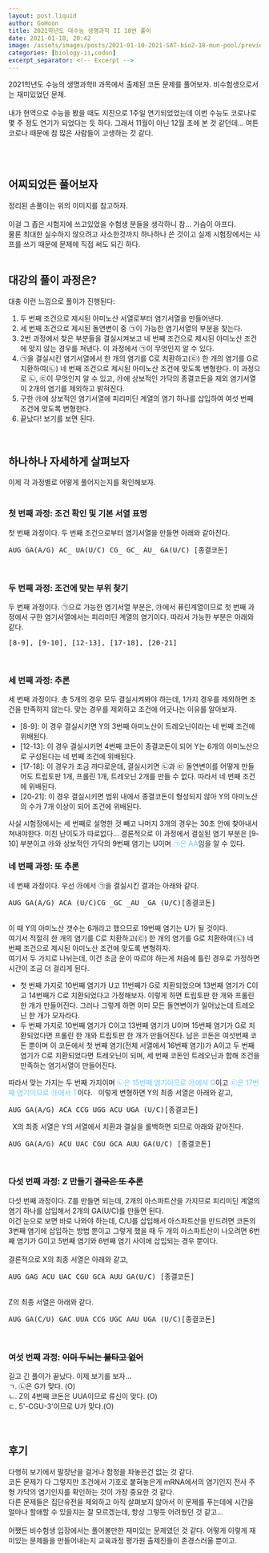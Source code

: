 ```yaml
---
layout: post.liquid
author: GoHoon
title: 2021학년도 대수능 생명과학 II 18번 풀이
date: 2021-01-10, 20:42
image: /assets/images/posts/2021-01-10-2021-SAT-bio2-18-mun-pool/preview.png
categories: [biology-ii,codon]
excerpt_separator: <!-- Excerpt -->
---
```

2021학년도 수능의 생명과학II 과목에서 출제된 코돈 문제를 풀어보자. 비수험생으로서는 재미있었던 문제.   
&nbsp;   
내가 현역으로 수능을 봤을 때도 지진으로 1주일 연기되었었는데 이번 수능도 코로나로 몇 주 정도 연기가 되었다는 듯 하다. 그래서
11월이 아닌 12월 초에 본 것 같던데... 여튼 코로나 때문에 참 많은 사람들이 고생하는 것 같다.   
<!-- Excerpt -->
&nbsp;   
&nbsp;   

## 어찌되었든 풀어보자
정리된 손풀이는 위의 이미지를 참고하자.   
&nbsp;   
이걸 그 좁은 시험지에 쓰고있었을 수험생 분들을 생각하니 참... 가슴이 아프다.   
물론 최대한 실수하지 않으려고 사소한것까지 하나하나 쓴 것이고 실제 시험장에서는
샤프를 쓰기 때문에 문제에 직접 써도 되긴 하다.   
&nbsp;   

## 대강의 풀이 과정은?
대충 이런 느낌으로 풀이가 진행된다:
<ol>
    <li>두 번째 조건으로 제시된 아미노산 서열로부터 염기서열을 만들어낸다.</li>
    <li>세 번째 조건으로 제시된 돌연변이 중 ㉠이 가능한 염기서열의 부분을 찾는다.</li>
    <li>2번 과정에서 찾은 부분들을 결실시켜보고 네 번째 조건으로 제시된 아미노산 조건에 맞지 않는 경우를 쳐낸다. 이 과정에서 ㉠이 무엇인지 알 수 있다.</li>
    <li>㉠을 결실시킨 염기서열에서 한 개의 염기를 C로 치환하고(㉢) 한 개의 염기를 G로 치환하여(㉡) 네 번째 조건으로 제시된 아미노산 조건에 맞도록 변형한다. 
    이 과정으로 ㉡, ㉢이 무엇인지 알 수 있고, ㉮에 상보적인 가닥의 종결코돈을 제외 염기서열이 2개의 염기를 제외하고 밝혀진다.</li>
    <li>구한 ㉮에 상보적인 염기서열에 피리미딘 계열의 염기 하나를 삽입하여 여섯 번째 조건에 맞도록 변형한다.</li>
    <li>끝났다! 보기를 보면 된다.</li>
</ol>
&nbsp;   

## 하나하나 자세하게 살펴보자
이제 각 과정별로 어떻게 풀어지는지를 확인해보자.   
&nbsp;   

### 첫 번째 과정: 조건 확인 및 기본 서열 표명
첫 번째 과정이다. 두 번째 조건으로부터 염기서열을 만들면 아래와 같아진다.
<pre><div class="pre_child">AUG GA(A/G) AC_ UA(U/C) CG_ GC_ AU_ GA(U/C) [종결코돈]</div></pre>
&nbsp;   

### 두 번째 과정: 조건에 맞는 부위 찾기
두 번째 과정이다. ㉠으로 가능한 염기서열 부분은, ㉮에서 퓨린계열이므로 첫 번째 과정에서 구한 염기서열에서는 피리미딘 계열의 염기이다. 따라서 가능한 부분은 아래와 같다.
<pre><div class="pre_child">[8-9], [9-10], [12-13], [17-18], [20-21]</div></pre>
&nbsp;   

### 세 번째 과정: 추론
세 번째 과정이다. 총 5개의 경우 모두 결실시켜봐야 하는데, 1가지 경우를 제외하면 조건을 만족하지 않는다. 맞는 경우를 제외하고 조건에 어긋나는 이유를 알아보자.
<ul>
    <li>[8-9]: 이 경우 결실시키면 Y의 3번째 아미노산이 트레오닌이라는 네 번째 조건에 위배된다.</li>
    <li>[12-13]: 이 경우 결실시키면 4번째 코돈이 종결코돈이 되어 Y는 6개의 아미노산으로 구성된다는 네 번째 조건에 위배된다.</li>
    <li>[17-18]: 이 경우가 조금 까다로운데, 결실시키면 ㉡과 ㉢ 돌연변이를 어떻게 만들어도 트립토판 1개, 프롤린 1개, 트레오닌 2개를 만들 수 없다. 따라서 네 번째 조건에 위배된다.</li>
    <li>[20-21]: 이 경우 결실시키면 범위 내에서 종결코돈이 형성되지 않아 Y의 아미노산의 수가 7개 이상이 되어 조건에 위배된다.</li>
</ul>
사실 시험장에서는 세 번째로 설명한 것 빼고 나머지 3개의 경우는 30초 안에 찾아내서 쳐내야한다. 미친 난이도가 따로없다...   
결론적으로 이 과정에서 결실된 염기 부분은 [9-10] 부분이고 ㉮와 상보적인 가닥의 9번째 염기는 U이며 <span style="color: #6cc6ff">㉠은 AA</span>임을 알 수 있다.   
&nbsp;   

### 네 번째 과정: <del>또</del> 추론
네 번째 과정이다. 우선 ㉮에서 ㉠을 결실시킨 결과는 아래와 같다.
<pre><div class="pre_child">AUG GA(A/G) ACA (U/C)CG _GC _AU _GA (U/C)[종결코돈]</div></pre>
&nbsp;   
이 때 Y의 아미노산 갯수는 6개라고 했으므로 19번째 염기는 U가 될 것이다.   
여기서 적절히 한 개의 염기를 C로 치환하고(㉢) 한 개의 염기를 G로 치환하여(㉡) 네 번째 조건으로 제시된 아미노산 조건에 맞도록 변형하자.   
여기서 두 가지로 나뉘는데, 이건 조금 운이 따르야 하는게 처음에 틀린 경우로 가정하면 시간이 조금 더 걸리게 된다.
<ul>
<li>첫 번째 가지로 10번째 염기가 U고 11번째가 G로 치환되었으며 13번째 염기가 C이고 14번째가 C로 치환되었다고 가정해보자. 이렇게 하면 트립토판 한 개와 프롤린 한 개가 만들어진다.
그러나 그렇게 하면 이미 모든 돌연변이가 일어났는데 트레오닌 한 개가 모자라다.</li>
<li>두 번째 가지로 10번째 염기가 C이고 13번째 염기가 U이며 15번째 염기가 G로 치환되었다면 프롤린 한 개와 트립토판 한 개가 만들어진다. 남은 코돈은 여섯번째 코돈 뿐이며
이 코돈에서 첫 번째 염기(전체 서열에서 16번째 염기)가 A이고 두 번째 염기가 C로 치환되었다면 트레오닌이 되며, 세 번째 코돈인 트레오닌과 합해 조건을 만족하는 염기서열이 만들어진다.
</li>
</ul>
따라서 맞는 가지는 두 번째 가지이며 <span style="color: #6cc6ff">㉡은 15번째 염기이므로 ㉮에서 G</span>이고 <span style="color: #6cc6ff">㉢은 17번째 염기이므로 ㉮에서 T</span>이다.   
&nbsp;   
이렇게 변형하면 Y의 최종 서열은 아래와 같고,
<pre><div class="pre_child">AUG GA(A/G) ACA CCG UGG ACU UGA (U/C)[종결코돈]</div></pre>
&nbsp;   
X의 최종 서열은 Y의 서열에서 치환과 결실을 롤백하면 되므로 아래와 같아진다.   
<pre><div class="pre_child">AUG GA(A/G) ACU UAC CGU GCA AUU GA(U/C) [종결코돈]</div></pre>
&nbsp;   

### 다섯 번째 과정: Z 만들기 <del>결국은 또 추론</del>
다섯 번째 과정이다. Z를 만들면 되는데, 2개의 아스파트산을 가지므로 피리미딘 계열의 염기 하나를 삽입해서 2개의 GA(U/C)를 만들면 된다.   
이건 눈으로 보면 바로 나와야 하는데, C/U를 삽입해서 아스파트산을 만드려면 코돈의 3번째 염기에 삽입하는 방법 뿐이고 그렇게 했을 때 두 개의 아스파트산이 나오려면
6번째 염기가 G이고 5번째 염기와 6번째 염기 사이에 삽입되는 경우 뿐이다.    
&nbsp;   
결론적으로 X의 최종 서열은 아래와 같고,
<pre><div class="pre_child">AUG GAG ACU UAC CGU GCA AUU GA(U/C) [종결코돈]</div></pre>
&nbsp;   
Z의 최종 서열은 아래와 같다.
<pre><div class="pre_child">AUG GA(C/U) GAC UUA CCG UGC AAU UGA (U/C)[종결코돈]</div></pre>
&nbsp;   

### 여섯 번째 과정: <del>이미 두뇌는 불타고 없어</del>
길고 긴 풀이가 끝났다. 이제 보기를 보자...   
ㄱ. ㉡은 G가 맞다. (O)   
ㄴ. Z의 4번째 코돈은 UUA이므로 류신이 맞다. (O)   
ㄷ. 5'-CGU-3'이므로 U가 맞다.(O)   
&nbsp;   
&nbsp;   

## 후기
다행히 보기에서 말장난을 걸거나 함정을 파놓은건 없는 것 같다.   
코돈 문제가 다 그렇지만 조건에서 기호로 붙혀놓은게 mRNA에서의 염기인지 전사 주형 가닥의 염기인지를 확인하는 것이 가장 중요한 것 같다.   
다른 문제들은 집단유전을 제외하고 아직 살펴보지 않아서 이 문제를 푸는데에 시간을 얼마나 할애할 수 있을지는 잘 모르겠는데, 항상 그렇듯 어려웠던 것 같고...   
&nbsp;   
어쨌든 비수험생 입장에서는 풀어볼만한 재미있는 문제였던 것 같다. 어떻게 이렇게 재미있는 문제들을 만들어내는지 교육과정 평가원 출제진들이 존경스러울 뿐이고.   
&nbsp;   